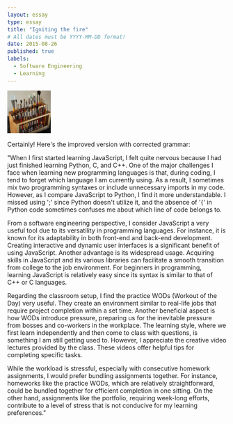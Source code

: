 ```yaml
---
layout: essay
type: essay
title: "Igniting the fire"
# All dates must be YYYY-MM-DD format!
date: 2015-08-26
published: true
labels:
  - Software Engineering
  - Learning
---
```


<img width="100px" class="rounded float-start pe-4" src="../img/igniting/paintbrushes.jpg">


Certainly! Here's the improved version with corrected grammar:

"When I first started learning JavaScript, I felt quite nervous because I had just finished learning Python, C, and C++. One of the major challenges I face when learning new programming languages is that, during coding, I tend to forget which language I am currently using. As a result, I sometimes mix two programming syntaxes or include unnecessary imports in my code. However, as I compare JavaScript to Python, I find it more understandable. I missed using ';' since Python doesn't utilize it, and the absence of '{' in Python code sometimes confuses me about which line of code belongs to.

From a software engineering perspective, I consider JavaScript a very useful tool due to its versatility in programming languages. For instance, it is known for its adaptability in both front-end and back-end development. Creating interactive and dynamic user interfaces is a significant benefit of using JavaScript. Another advantage is its widespread usage. Acquiring skills in JavaScript and its various libraries can facilitate a smooth transition from college to the job environment. For beginners in programming, learning JavaScript is relatively easy since its syntax is similar to that of C++ or C languages.

Regarding the classroom setup, I find the practice WODs (Workout of the Day) very useful. They create an environment similar to real-life jobs that require project completion within a set time. Another beneficial aspect is how WODs introduce pressure, preparing us for the inevitable pressure from bosses and co-workers in the workplace. The learning style, where we first learn independently and then come to class with questions, is something I am still getting used to. However, I appreciate the creative video lectures provided by the class. These videos offer helpful tips for completing specific tasks.

While the workload is stressful, especially with consecutive homework assignments, I would prefer bundling assignments together. For instance, homeworks like the practice WODs, which are relatively straightforward, could be bundled together for efficient completion in one sitting. On the other hand, assignments like the portfolio, requiring week-long efforts, contribute to a level of stress that is not conducive for my learning preferences."
